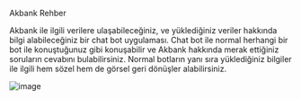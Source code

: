 Akbank Rehber 

Akbank ile ilgili verilere ulaşabileceğiniz, ve yüklediğiniz veriler hakkında bilgi alabileceğiniz bir chat bot uygulaması.
Chat bot ile normal herhangi bir bot ile konuştuğunuz gibi konuşabilir ve Akbank hakkında merak ettiğiniz soruların cevabını bulabilirsiniz.
Normal botların yanı sıra yüklediğiniz bilgiler ile ilgili hem sözel hem de görsel geri dönüşler alabilirsiniz.


![image](https://github.com/user-attachments/assets/42aaa4b0-42ef-4c3f-9251-fb4512e57838)
